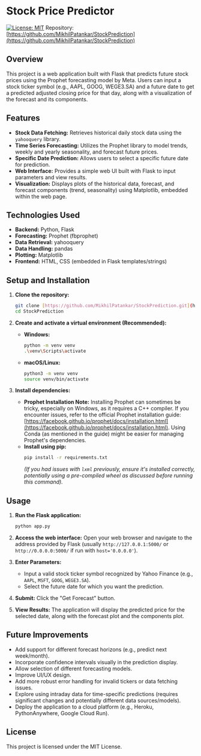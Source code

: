 # Stock Price Predictor
[![License: MIT](https://img.shields.io/badge/License-MIT-yellow.svg)](https://opensource.org/licenses/MIT) Repository: [https://github.com/MikhilPatankar/StockPrediction](https://github.com/MikhilPatankar/StockPrediction)

## Overview

This project is a web application built with Flask that predicts future stock prices using the Prophet forecasting model by Meta. Users can input a stock ticker symbol (e.g., AAPL, GOOG, WEGE3.SA) and a future date to get a predicted adjusted closing price for that day, along with a visualization of the forecast and its components.

## Features

* **Stock Data Fetching:** Retrieves historical daily stock data using the `yahooquery` library.
* **Time Series Forecasting:** Utilizes the Prophet library to model trends, weekly and yearly seasonality, and forecast future prices.
* **Specific Date Prediction:** Allows users to select a specific future date for prediction.
* **Web Interface:** Provides a simple web UI built with Flask to input parameters and view results.
* **Visualization:** Displays plots of the historical data, forecast, and forecast components (trend, seasonality) using Matplotlib, embedded within the web page.

## Technologies Used

* **Backend:** Python, Flask
* **Forecasting:** Prophet (fbprophet)
* **Data Retrieval:** yahooquery
* **Data Handling:** pandas
* **Plotting:** Matplotlib
* **Frontend:** HTML, CSS (embedded in Flask templates/strings)

## Setup and Installation

1.  **Clone the repository:**
    ```bash
    git clone [https://github.com/MikhilPatankar/StockPrediction.git](https://github.com/MikhilPatankar/StockPrediction.git)
    cd StockPrediction
    ```

2.  **Create and activate a virtual environment (Recommended):**
    * **Windows:**
        ```bash
        python -m venv venv
        .\venv\Scripts\activate
        ```
    * **macOS/Linux:**
        ```bash
        python3 -m venv venv
        source venv/bin/activate
        ```

3.  **Install dependencies:**
    * **Prophet Installation Note:** Installing Prophet can sometimes be tricky, especially on Windows, as it requires a C++ compiler. If you encounter issues, refer to the official Prophet installation guide: [https://facebook.github.io/prophet/docs/installation.html](https://facebook.github.io/prophet/docs/installation.html). Using Conda (as mentioned in the guide) might be easier for managing Prophet's dependencies.
    * **Install using pip:**
        ```bash
        pip install -r requirements.txt
        ```
        *(If you had issues with `lxml` previously, ensure it's installed correctly, potentially using a pre-compiled wheel as discussed before running this command).*

## Usage
1.  **Run the Flask application:**
    ```bash
    python app.py
    ```

2.  **Access the web interface:**
    Open your web browser and navigate to the address provided by Flask (usually `http://127.0.0.1:5000/` or `http://0.0.0.0:5000/` if run with `host='0.0.0.0'`).

3.  **Enter Parameters:**
    * Input a valid stock ticker symbol recognized by Yahoo Finance (e.g., `AAPL`, `MSFT`, `GOOG`, `WEGE3.SA`).
    * Select the future date for which you want the prediction.

4.  **Submit:** Click the "Get Forecast" button.

5.  **View Results:** The application will display the predicted price for the selected date, along with the forecast plot and the components plot.

## Future Improvements

* Add support for different forecast horizons (e.g., predict next week/month).
* Incorporate confidence intervals visually in the prediction display.
* Allow selection of different forecasting models.
* Improve UI/UX design.
* Add more robust error handling for invalid tickers or data fetching issues.
* Explore using intraday data for time-specific predictions (requires significant changes and potentially different data sources/models).
* Deploy the application to a cloud platform (e.g., Heroku, PythonAnywhere, Google Cloud Run).

## License

This project is licensed under the MIT License.
